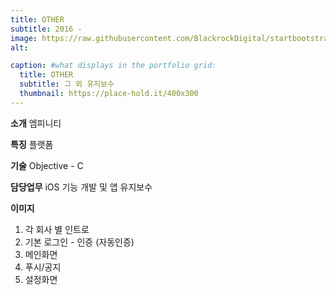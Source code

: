 ```yaml
---
title: OTHER
subtitle: 2016 -
image: https://raw.githubusercontent.com/BlackrockDigital/startbootstrap-agency/master/src/assets/img/portfolio/01-full.jpg
alt: 

caption: #what displays in the portfolio grid:
  title: OTHER
  subtitle: 그 외 유지보수
  thumbnail: https://place-hold.it/400x300
---
```

**소개**
엠피니티

**특징**
플랫폼

**기술**
Objective - C

**담당업무**
iOS 기능 개발 및 앱 유지보수

**이미지**
1. 각 회사 별 인트로
2. 기본 로그인 - 인증 (자동인증)
3. 메인화면
4. 푸시/공지 
5. 설정화면

